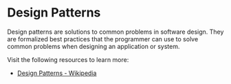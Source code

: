 # Design Patterns

Design patterns are solutions to common problems in software design. They are formalized best practices that the programmer can use to solve common problems when designing an application or system.

Visit the following resources to learn more:

- [Design Patterns - Wikipedia](https://en.wikipedia.org/wiki/Software_design_pattern)
